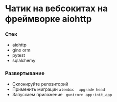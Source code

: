 # Чатик на вебсокитах на фреймворке aiohttp

### Стек
- aiohttp
- gino orm
- pytest
- sqlalchemy

### Развертывание
- Склонируйте репозиторий
- Применить миграции ``` alembic  upgrade head ```
- Запускаем приложение ```  gunicorn app:init_app  ```

